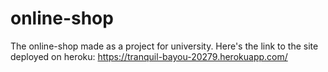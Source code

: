# online-shop
The online-shop made as a project for university.
Here's the link to the site deployed on heroku:
https://tranquil-bayou-20279.herokuapp.com/

